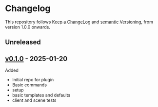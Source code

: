 # Changelog

This repository follows [Keep a ChangeLog](https://keepachangelog.com/en/1.0.0/) and
[semantic Versioning](https://semver.org/spec/v2.0.0.html), from version 1.0.0 onwards.

## Unreleased

## [v0.1.0](https://github.com/marcocofano/excalidraw/excalidraw.nvim/releases/tag/v0.1.0) - 2025-01-20


Added

- Initial repo for plugin
- Basic commands
- setup
- basic templates and defaults
- client and scene tests

